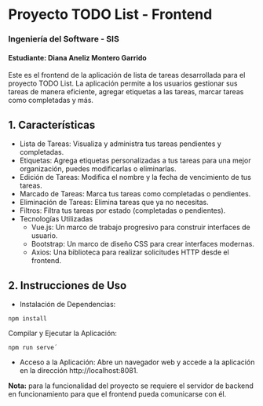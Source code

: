 # Proyecto TODO List - Frontend
### Ingeniería del Software - SIS
#### Estudiante: Diana Aneliz Montero Garrido

Este es el frontend de la aplicación de lista de tareas desarrollada para el proyecto TODO List. La aplicación permite a los usuarios gestionar sus tareas de manera eficiente, agregar etiquetas a las tareas, marcar tareas como completadas y más.

## 1. Características
* Lista de Tareas: Visualiza y administra tus tareas pendientes y completadas.
* Etiquetas: Agrega etiquetas personalizadas a tus tareas para una mejor organización, puedes modificarlas o eliminarlas.
* Edición de Tareas: Modifica el nombre y la fecha de vencimiento de tus tareas.
* Marcado de Tareas: Marca tus tareas como completadas o pendientes.
* Eliminación de Tareas: Elimina tareas que ya no necesitas.
* Filtros: Filtra tus tareas por estado (completadas o pendientes).
* Tecnologías Utilizadas
  * Vue.js: Un marco de trabajo progresivo para construir interfaces de usuario.
  * Bootstrap: Un marco de diseño CSS para crear interfaces modernas.
  * Axios: Una biblioteca para realizar solicitudes HTTP desde el frontend.
## 2. Instrucciones de Uso
* Instalación de Dependencias:
```
npm install
```
Compilar y Ejecutar la Aplicación:
```
npm run serve´
```
* Acceso a la Aplicación:
Abre un navegador web y accede a la aplicación en la dirección http://localhost:8081.

**Nota:** para la funcionalidad del proyecto se requiere el servidor de backend en funcionamiento para que el frontend pueda comunicarse con él.


